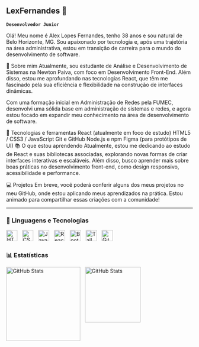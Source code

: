 ## LexFernandes 👋

**`Desenvolvedor Junior`**

Olá! Meu nome é Alex Lopes Fernandes, tenho 38 anos e sou natural de Belo Horizonte, MG. Sou apaixonado por tecnologia e, após uma trajetória na área administrativa, estou em transição de carreira para o mundo do desenvolvimento de software.

🚀 Sobre mim
Atualmente, sou estudante de Análise e Desenvolvimento de Sistemas na Newton Paiva, com foco em Desenvolvimento Front-End. Além disso, estou me aprofundando nas tecnologias React, que têm me fascinado pela sua eficiência e flexibilidade na construção de interfaces dinâmicas.

Com uma formação inicial em Administração de Redes pela FUMEC, desenvolvi uma sólida base em administração de sistemas e redes, e agora estou focado em expandir meu conhecimento na área de desenvolvimento de software.

🔧 Tecnologias e ferramentas
React (atualmente em foco de estudo)
HTML5 / CSS3 / JavaScript
Git e GitHub
Node.js e npm
Figma (para protótipos de UI)
📚 O que estou aprendendo
Atualmente, estou me dedicando ao estudo de React e suas bibliotecas associadas, explorando novas formas de criar interfaces interativas e escaláveis. Além disso, busco aprender mais sobre boas práticas no desenvolvimento front-end, como design responsivo, acessibilidade e performance.

💻 Projetos
Em breve, você poderá conferir alguns dos meus projetos no meu GitHub, onde estou aplicando meus aprendizados na prática. Estou animado para compartilhar essas criações com a comunidade!

---

### 🤖 Linguagens e Tecnologias

<img 
    align="left" 
    alt="HTML"
    title="HTML" 
    width="30px" 
    style="padding-right: 10px;" 
    src="https://cdn.jsdelivr.net/gh/devicons/devicon@latest/icons/html5/html5-original.svg" 
/>
<img 
    align="left" 
    alt="CSS" 
    title="CSS"
    width="30px" 
    style="padding-right: 10px;" 
    src="https://cdn.jsdelivr.net/gh/devicons/devicon@latest/icons/css3/css3-original.svg" 
/>
<img 
    align="left" 
    alt="JavaScript" 
    title="JavaScript"
    width="30px" 
    style="padding-right: 10px;" 
    src="https://cdn.jsdelivr.net/gh/devicons/devicon@latest/icons/javascript/javascript-original.svg" 
/>

<img 
    align="left" 
    alt="React"
    title="React" 
    width="30px" 
    style="padding-right: 10px;" 
    src="https://cdn.jsdelivr.net/gh/devicons/devicon@latest/icons/react/react-original.svg" 
/>

<img 
    align="left" 
    alt="Bootstrap"
    title="Bootstrap" 
    width="30px" 
    style="padding-right: 10px;" 
    src="https://cdn.jsdelivr.net/gh/devicons/devicon@latest/icons/bootstrap/bootstrap-original.svg" 
/>
<img 
    align="left" 
    alt="Tailwind" 
    title="Tailwind"
    width="30px" 
    style="padding-right: 10px;" 
    src="https://cdn.jsdelivr.net/gh/devicons/devicon@latest/icons/tailwindcss/tailwindcss-original.svg" 
/>
<img 
    align="left" 
    alt="Git" 
    title="Git"
    width="30px" 
    style="padding-right: 10px;" 
    src="https://cdn.jsdelivr.net/gh/devicons/devicon@latest/icons/git/git-original.svg" 
/>

<br/>
<br/>

### 📊 Estatísticas

<p>
  <img 
    align="left" 
    alt="GitHub Stats" 
    height="200" 
    style="padding-right: 10px;" 
    src="https://github-readme-stats.vercel.app/api?username=lexfernandes&show_icons=true&theme=tokyonight&include_all_commits=true&locale=pt-br" 
  />

<img 
      align="left" 
      alt="GitHub Stats" 
      height="150" 
      src="https://github-readme-stats.vercel.app/api/top-langs/?username=lexfernandes&theme=tokyonight&layout=compact&custom_title=Tecnologias&langs_count=9" 
  />

</p>
